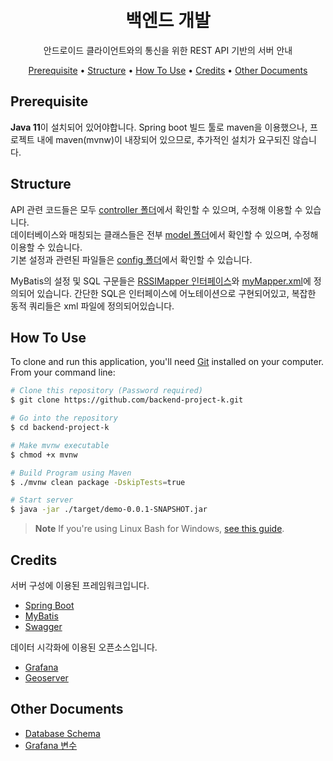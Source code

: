 
<h1 align="center">
  <br>
  백엔드 개발
  <br>
</h1>
<p align="center">
  안드로이드 클라이언트와의 통신을 위한 REST API 기반의 서버 안내
</p>

<p align="center">
  <a href="#prerequisite">Prerequisite</a> •
  <a href="#structure">Structure</a> •
  <a href="#how-to-use">How To Use</a> •
  <a href="#credits">Credits</a> •
  <a href="#other-documents">Other Documents</a> 
</p>

## Prerequisite
**Java 11**이 설치되어 있어야합니다. Spring boot 빌드 툴로 maven을 이용했으나, 프로젝트 내에 maven(mvnw)이 내장되어 있으므로, 추가적인 설치가 요구되진 않습니다.

## Structure

API 관련 코드들은 모두 [controller 폴더](./src/main/java/com/kurly/demo/controller/)에서 확인할 수 있으며, 수정해 이용할 수 있습니다.<br>
데이터베이스와 매칭되는 클래스들은 전부 [model 폴더](./src/main/java/com/kurly/demo/data/)에서 확인할 수 있으며, 수정해 이용할 수 있습니다.<br>
기본 설정과 관련된 파일들은 [config 폴더](./src/main/java/com/kurly/demo/config/)에서 확인할 수 있습니다.

MyBatis의 설정 및 SQL 구문들은 [RSSIMapper 인터페이스](./src/main/java/com/kurly/demo/RSSIMapper.java)와 [myMapper.xml](./src/main/resources/mappers/myMapper.xml)에 정의되어 있습니다. 간단한 SQL은 인터페이스에 어노테이션으로 구현되어있고, 복잡한 동적 쿼리들은 xml 파일에 정의되어있습니다.

## How To Use

To clone and run this application, you'll need [Git](https://git-scm.com) installed on your computer. From your command line:

```bash
# Clone this repository (Password required)
$ git clone https://github.com/backend-project-k.git

# Go into the repository
$ cd backend-project-k

# Make mvnw executable
$ chmod +x mvnw

# Build Program using Maven
$ ./mvnw clean package -DskipTests=true

# Start server
$ java -jar ./target/demo-0.0.1-SNAPSHOT.jar
```

> **Note**
> If you're using Linux Bash for Windows, [see this guide](https://www.howtogeek.com/261575/how-to-run-graphical-linux-desktop-applications-from-windows-10s-bash-shell/).


## Credits

서버 구성에 이용된 프레임워크입니다.

- [Spring Boot](https://spring.io/projects/spring-boot/)
- [MyBatis](https://mybatis.org/mybatis-3/)
- [Swagger](https://swagger.io)

데이터 시각화에 이용된 오픈소스입니다.
- [Grafana](https://grafana.com/)
- [Geoserver](https://geoserver.org/)

## Other Documents

- [Database Schema](./docs/database.md)
- [Grafana 변수](https://grafana.com/docs/grafana/v9.0/variables/variable-types/global-variables/)
